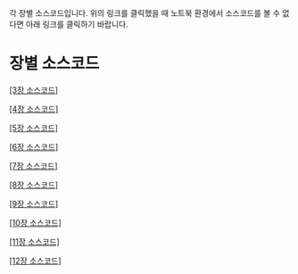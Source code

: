 각 장별 소스코드입니다. 위의 링크를 클릭했을 때 노트북 환경에서 소스코드를 볼 수 없다면 아래 링크를 클릭하기 바랍니다.

# 장별 소스코드 

[[3장 소스코드]](https://nbviewer.jupyter.org/github/dknife/ML/raw/main/Source/03%E1%84%8C%E1%85%A1%E1%86%BC_%E1%84%8F%E1%85%A9%E1%84%83%E1%85%B3.ipynb)

[[4장 소스코드]](https://nbviewer.jupyter.org/github/dknife/ML/raw/main/Source/04%E1%84%8C%E1%85%A1%E1%86%BC_%E1%84%8F%E1%85%A9%E1%84%83%E1%85%B3.ipynb)

[[5장 소스코드]](https://nbviewer.jupyter.org/github/dknife/ML/raw/main/Source/05%E1%84%8C%E1%85%A1%E1%86%BC_%E1%84%8F%E1%85%A9%E1%84%83%E1%85%B3.ipynb)

[[6장 소스코드]](https://nbviewer.jupyter.org/github/dknife/ML/raw/main/Source/06%E1%84%8C%E1%85%A1%E1%86%BC_%E1%84%8F%E1%85%A9%E1%84%83%E1%85%B3.ipynb)

[[7장 소스코드]](https://nbviewer.jupyter.org/github/dknife/ML/raw/main/Source/07%E1%84%8C%E1%85%A1%E1%86%BC_%E1%84%8F%E1%85%A9%E1%84%83%E1%85%B3.ipynb)

[[8장 소스코드]](https://nbviewer.jupyter.org/github/dknife/ML/raw/main/Source/08%E1%84%8C%E1%85%A1%E1%86%BC_%E1%84%8F%E1%85%A9%E1%84%83%E1%85%B3.ipynb)

[[9장 소스코드]](https://nbviewer.jupyter.org/github/dknife/ML/raw/main/Source/09%E1%84%8C%E1%85%A1%E1%86%BC_%E1%84%8F%E1%85%A9%E1%84%83%E1%85%B3.ipynb)

[[10장 소스코드]](https://nbviewer.jupyter.org/github/dknife/ML/blob/main/Source/10%EC%9E%A5_%EC%BD%94%EB%93%9C.ipynb)

[[11장 소스코드]](https://nbviewer.jupyter.org/github/dknife/ML/blob/main/Source/11%EC%9E%A5_%EC%BD%94%EB%93%9C.ipynb)

[[12장 소스코드]](https://nbviewer.jupyter.org/github/dknife/ML/blob/main/Source/12%EC%9E%A5_%EC%BD%94%EB%93%9C.ipynb)

